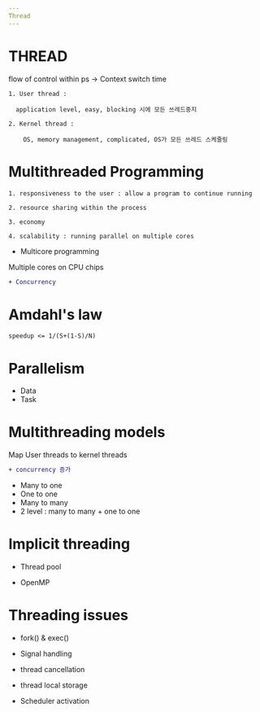 ```yaml
---
Thread
---
```


# THREAD

flow of control within ps -> Context switch time

    1. User thread : 
      
      application level, easy, blocking 시에 모든 쓰레드중지
      
    2. Kernel thread : 
    
        OS, memory management, complicated, OS가 모든 쓰레드 스케줄링

# Multithreaded Programming 

    1. responsiveness to the user : allow a program to continue running
    
    2. resource sharing within the process
    
    3. economy
    
    4. scalability : running parallel on multiple cores


- Multicore programming

Multiple cores on CPU chips

```diff
+ Concurrency
```

# Amdahl's law
```
speedup <= 1/(S+(1-S)/N)
```

# Parallelism

  - Data
  - Task

# Multithreading models

Map User threads to kernel threads

```diff
+ concurrency 증가
```

- Many to one 
- One to one
- Many to many
- 2 level : many to many + one to one

# Implicit threading

  - Thread pool

  - OpenMP

# Threading issues

  - fork() & exec()
  
  - Signal handling
  
  - thread cancellation
  
  - thread local storage
  
  - Scheduler activation




